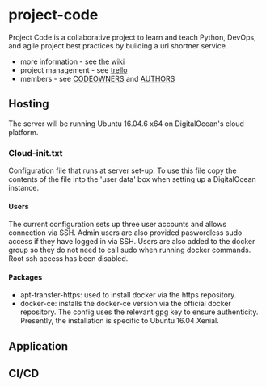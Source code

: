 # project-code

Project Code is a collaborative project to learn and teach Python, DevOps, and agile project best practices by building a url shortner service.

* more information - see [the wiki](https://github.com/rdkr/project-code/wiki)
* project management - see [trello](https://trello.com/b/FC8mke6j/project-code)
* members - see [CODEOWNERS](CODEOWNERS) and [AUTHORS](AUTHORS)

## Hosting
The server will be running Ubuntu 16.04.6 x64 on DigitalOcean's cloud platform. 

### Cloud-init.txt 
Configuration file that runs at server set-up. 
To use this file copy the contents of the file into the 'user data' box when setting up a DigitalOcean instance. 

#### Users
The current configuration sets up three user accounts and allows connection via SSH. Admin users are also provided paswordless sudo access if they have logged in via SSH. Users are also added to the docker group so they do not need to call sudo when running docker commands. 
Root ssh access has been disabled.

#### Packages
- apt-transfer-https: used to install docker via the https repository.
- docker-ce: installs the docker-ce version via the official docker repository. The config uses the relevant gpg key to ensure authenticity. Presently, the installation is specific to Ubuntu 16.04 Xenial. 

## Application

## CI/CD
